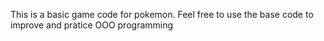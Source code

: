This is a basic game code for pokemon. Feel free to use the base code to improve and pratice OOO programming
